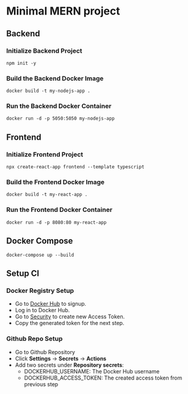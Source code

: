 # Minimal MERN project

## Backend

### Initialize Backend Project

```shell
npm init -y
```

### Build the Backend Docker Image

```shell
docker build -t my-nodejs-app .
```

### Run the Backend Docker Container

```shell
docker run -d -p 5050:5050 my-nodejs-app
```

## Frontend

### Initialize Frontend Project

```shell
npx create-react-app frontend --template typescript

```

### Build the Frontend Docker Image

```shell
docker build -t my-react-app .
```

### Run the Frontend Docker Container

```shell
docker run -d -p 8080:80 my-react-app
```

## Docker Compose

```shell
docker-compose up --build
```

## Setup CI

### Docker Registry Setup

- Go to [Docker Hub](https://hub.docker.com/) to signup.
- Log in to Docker Hub.
- Go to [Security](https://hub.docker.com/settings/security) to create new Access Token.
- Copy the generated token for the next step.

### Github Repo Setup

- Go to Github Repository
- Click **Settings** -> **Secrets** -> **Actions**
- Add two secrets under **Repository secrets**:
  - DOCKERHUB_USERNAME: The Docker Hub username
  - DOCKERHUB_ACCESS_TOKEN: The created access token from previous step
